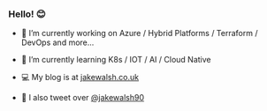 ### Hello! 😊

 - 🔭 I’m currently working on Azure / Hybrid Platforms / Terraform / DevOps and more... 
 - 🌱 I’m currently learning K8s / IOT / AI / Cloud Native

 - 💻 My blog is at [jakewalsh.co.uk](https://jakewalsh.co.uk)
 - 👾 I also tweet over [@jakewalsh90](https://twitter.com/jakewalsh90)
